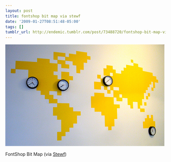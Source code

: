 ```yaml
---
layout: post
title: fontshop bit map via stewf
date: '2009-01-27T08:51:48-05:00'
tags: []
tumblr_url: http://endemic.tumblr.com/post/73488720/fontshop-bit-map-via-stewf
---
```

 ![](/tumblr_files/GozJ8yit3j869d2l8TIkUl6Mo1_500.jpg)  

FontShop Bit Map (via [Stewf](http://flickr.com/photos/stewf))

